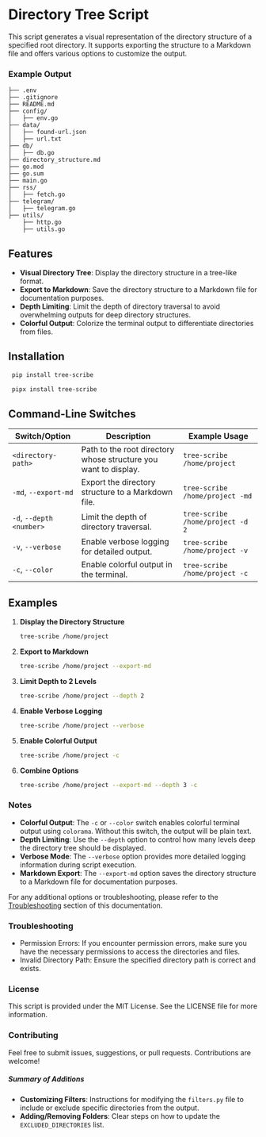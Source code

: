 # Directory Tree Script

This script generates a visual representation of the directory structure of a specified root directory. It supports exporting the structure to a Markdown file and offers various options to customize the output.

### Example Output

```
├── .env
├── .gitignore
├── README.md
├── config/
│   ├── env.go
├── data/
│   ├── found-url.json
│   ├── url.txt
├── db/
│   ├── db.go
├── directory_structure.md
├── go.mod
├── go.sum
├── main.go
├── rss/
│   ├── fetch.go
├── telegram/
│   ├── telegram.go
├── utils/
    ├── http.go
    ├── utils.go
```

## Features

- **Visual Directory Tree**: Display the directory structure in a tree-like format.
- **Export to Markdown**: Save the directory structure to a Markdown file for documentation purposes.
- **Depth Limiting**: Limit the depth of directory traversal to avoid overwhelming outputs for deep directory structures.
- **Colorful Output**: Colorize the terminal output to differentiate directories from files.

## Installation

```bash
 pip install tree-scribe
```
```bash
 pipx install tree-scribe
```

## Command-Line Switches

| Switch/Option            | Description                                                     | Example Usage                       |
| ------------------------ | --------------------------------------------------------------- | ----------------------------------- |
| `<directory-path>`       | Path to the root directory whose structure you want to display. | `tree-scribe /home/project`      |
| `-md`, `--export-md`     | Export the directory structure to a Markdown file.              | `tree-scribe /home/project -md`  |
| `-d`, `--depth <number>` | Limit the depth of directory traversal.                         | `tree-scribe /home/project -d 2` |
| `-v`, `--verbose`        | Enable verbose logging for detailed output.                     | `tree-scribe /home/project -v`   |
| `-c`, `--color`          | Enable colorful output in the terminal.                         | `tree-scribe /home/project -c`   |

## Examples

1. **Display the Directory Structure**

   ```bash
   tree-scribe /home/project
   ```

2. **Export to Markdown**

   ```bash
   tree-scribe /home/project --export-md
   ```

3. **Limit Depth to 2 Levels**

   ```bash
   tree-scribe /home/project --depth 2
   ```

4. **Enable Verbose Logging**

   ```bash
   tree-scribe /home/project --verbose
   ```

5. **Enable Colorful Output**

   ```bash
   tree-scribe /home/project -c
   ```

6. **Combine Options**

   ```bash
   tree-scribe /home/project --export-md --depth 3 -c
   ```

### Notes

- **Colorful Output**: The `-c` or `--color` switch enables colorful terminal output using `colorama`. Without this switch, the output will be plain text.
- **Depth Limiting**: Use the `--depth` option to control how many levels deep the directory tree should be displayed.
- **Verbose Mode**: The `--verbose` option provides more detailed logging information during script execution.
- **Markdown Export**: The `--export-md` option saves the directory structure to a Markdown file for documentation purposes.

For any additional options or troubleshooting, please refer to the [Troubleshooting](#troubleshooting) section of this documentation.

### Troubleshooting

- Permission Errors: If you encounter permission errors, make sure you have the necessary permissions to access the directories and files.
- Invalid Directory Path: Ensure the specified directory path is correct and exists.

### License

This script is provided under the MIT License. See the LICENSE file for more information.

### Contributing

Feel free to submit issues, suggestions, or pull requests. Contributions are welcome!

##### Summary of Additions

- **Customizing Filters**: Instructions for modifying the `filters.py` file to include or exclude specific directories from the output.
- **Adding/Removing Folders**: Clear steps on how to update the `EXCLUDED_DIRECTORIES` list.
